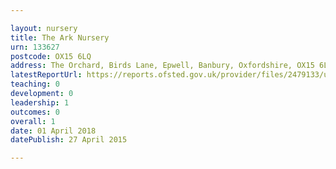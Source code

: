 ```yaml
---

layout: nursery
title: The Ark Nursery
urn: 133627
postcode: OX15 6LQ
address: The Orchard, Birds Lane, Epwell, Banbury, Oxfordshire, OX15 6LQ
latestReportUrl: https://reports.ofsted.gov.uk/provider/files/2479133/urn/133627.pdf
teaching: 0
development: 0
leadership: 1
outcomes: 0
overall: 1
date: 01 April 2018 
datePublish: 27 April 2015

---
```

